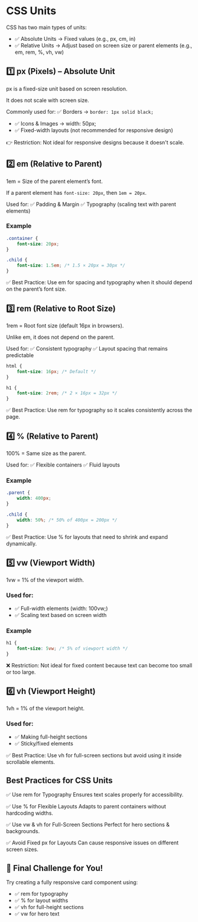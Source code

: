 # CSS Units 

CSS has two main types of units:
- ✅ Absolute Units → Fixed values (e.g., px, cm, in)
- ✅ Relative Units → Adjust based on screen size or parent elements (e.g., em, rem, %, vh, vw)

## 1️⃣ px (Pixels) – Absolute Unit
px is a fixed-size unit based on screen resolution.

It does not scale with screen size.

Commonly used for: ✅ Borders → `border: 1px solid black;`
- ✅ Icons & Images → width: 50px;
- ✅ Fixed-width layouts (not recommended for responsive design)

👉 Restriction: Not ideal for responsive designs because it doesn't scale.

## 2️⃣ em (Relative to Parent)

1em = Size of the parent element’s font.

If a parent element has `font-size: 20px`, then `1em = 20px`.

Used for: ✅ Padding & Margin
✅ Typography (scaling text with parent elements)

### Example
```css
.container {
    font-size: 20px;
}

.child {
    font-size: 1.5em; /* 1.5 × 20px = 30px */
}
```

✅ Best Practice: Use em for spacing and typography when it should depend on the parent’s font size.

## 3️⃣ rem (Relative to Root <html> Size)
1rem = Root font size (default 16px in browsers).

Unlike em, it does not depend on the parent.

Used for: ✅ Consistent typography
✅ Layout spacing that remains predictable

```css
html {
    font-size: 16px; /* Default */
}

h1 {
    font-size: 2rem; /* 2 × 16px = 32px */
}
```

✅ Best Practice: Use rem for typography so it scales consistently across the page.

## 4️⃣ % (Relative to Parent)
100% = Same size as the parent.

Used for: ✅ Flexible containers
✅ Fluid layouts

### Example

```css
.parent {
    width: 400px;
}

.child {
    width: 50%; /* 50% of 400px = 200px */
}
```
✅ Best Practice: Use % for layouts that need to shrink and expand dynamically.

## 5️⃣ vw (Viewport Width)

1vw = 1% of the viewport width.

### Used for: 
- ✅ Full-width elements (width: 100vw;) 
- ✅ Scaling text based on screen width

### Example

```css
h1 {
    font-size: 5vw; /* 5% of viewport width */
}
```
❌ Restriction: Not ideal for fixed content because text can become too small or too large.

## 6️⃣ vh (Viewport Height)

1vh = 1% of the viewport height.

### Used for: 
- ✅ Making full-height sections
- ✅ Sticky/fixed elements

✅ Best Practice: Use vh for full-screen sections but avoid using it inside scrollable elements.

## Best Practices for CSS Units

✅ Use rem for Typography
Ensures text scales properly for accessibility.

✅ Use % for Flexible Layouts
Adapts to parent containers without hardcoding widths.

✅ Use vw & vh for Full-Screen Sections
Perfect for hero sections & backgrounds.

✅ Avoid Fixed px for Layouts
Can cause responsive issues on different screen sizes.

## 🚀 Final Challenge for You!

Try creating a fully responsive card component using:

- ✅ rem for typography
- ✅ % for layout widths
- ✅ vh for full-height sections
- ✅ vw for hero text


